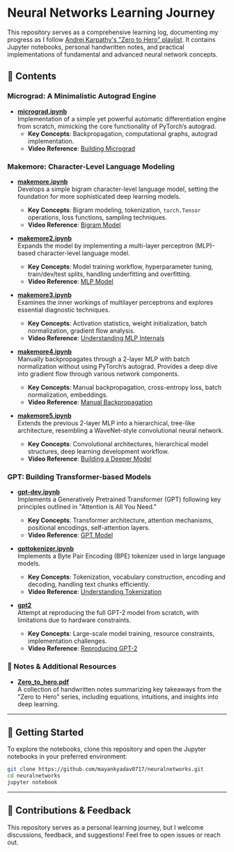 # Neural Networks Learning Journey

This repository serves as a comprehensive learning log, documenting my progress as I follow [Andrej Karpathy's "Zero to Hero" playlist](https://www.youtube.com/playlist?list=PLpVmAiHaw0HOuHfh0eYSaVbcB6RCsMS9X). It contains Jupyter notebooks, personal handwritten notes, and practical implementations of fundamental and advanced neural network concepts.

## 📌 Contents

### Micrograd: A Minimalistic Autograd Engine
- **[micrograd.ipynb](https://github.com/mayankyadav0717/neuralnetworks/blob/main/micrograd.ipynb)**  
  Implementation of a simple yet powerful automatic differentiation engine from scratch, mimicking the core functionality of PyTorch’s autograd.  
  - **Key Concepts**: Backpropagation, computational graphs, autograd implementation.  
  - **Video Reference**: [Building Micrograd](https://www.youtube.com/watch?v=VMj-3S1tku0)

### Makemore: Character-Level Language Modeling
- **[makemore.ipynb](https://github.com/mayankyadav0717/neuralnetworks/blob/main/makemore.ipynb)**  
  Develops a simple bigram character-level language model, setting the foundation for more sophisticated deep learning models.  
  - **Key Concepts**: Bigram modeling, tokenization, `torch.Tensor` operations, loss functions, sampling techniques.  
  - **Video Reference**: [Bigram Model](https://www.youtube.com/watch?v=PaCmpygFfXo)

- **[makemore2.ipynb](https://github.com/mayankyadav0717/neuralnetworks/blob/main/makemore2.ipynb)**  
  Expands the model by implementing a multi-layer perceptron (MLP)-based character-level language model.  
  - **Key Concepts**: Model training workflow, hyperparameter tuning, train/dev/test splits, handling underfitting and overfitting.  
  - **Video Reference**: [MLP Model](https://www.youtube.com/watch?v=TCH_1BHY58I)

- **[makemore3.ipynb](https://github.com/mayankyadav0717/neuralnetworks/blob/main/makemore3.ipynb)**  
  Examines the inner workings of multilayer perceptrons and explores essential diagnostic techniques.  
  - **Key Concepts**: Activation statistics, weight initialization, batch normalization, gradient flow analysis.  
  - **Video Reference**: [Understanding MLP Internals](https://www.youtube.com/watch?v=P6sfmUTpUmc)

- **[makemore4.ipynb](https://github.com/mayankyadav0717/neuralnetworks/blob/main/makemore4.ipynb)**  
  Manually backpropagates through a 2-layer MLP with batch normalization without using PyTorch’s autograd. Provides a deep dive into gradient flow through various network components.  
  - **Key Concepts**: Manual backpropagation, cross-entropy loss, batch normalization, embeddings.  
  - **Video Reference**: [Manual Backpropagation](https://www.youtube.com/watch?v=q8SA3rM6ckI)

- **[makemore5.ipynb](https://github.com/mayankyadav0717/neuralnetworks/blob/main/makemore5.ipynb)**  
  Extends the previous 2-layer MLP into a hierarchical, tree-like architecture, resembling a WaveNet-style convolutional neural network.  
  - **Key Concepts**: Convolutional architectures, hierarchical model structures, deep learning development workflow.  
  - **Video Reference**: [Building a Deeper Model](https://www.youtube.com/watch?v=t3YJ5hKiMQ0)

### GPT: Building Transformer-based Models
- **[gpt-dev.ipynb](https://github.com/mayankyadav0717/neuralnetworks/blob/main/gpt-dev.ipynb)**  
  Implements a Generatively Pretrained Transformer (GPT) following key principles outlined in "Attention is All You Need."  
  - **Key Concepts**: Transformer architecture, attention mechanisms, positional encodings, self-attention layers.  
  - **Video Reference**: [GPT Model](https://www.youtube.com/watch?v=kCc8FmEb1nY)

- **[gpttokenizer.ipynb](https://github.com/mayankyadav0717/neuralnetworks/blob/main/gpttokenizer.ipynb)**  
  Implements a Byte Pair Encoding (BPE) tokenizer used in large language models.  
  - **Key Concepts**: Tokenization, vocabulary construction, encoding and decoding, handling text chunks efficiently.  
  - **Video Reference**: [Understanding Tokenization](https://www.youtube.com/watch?v=zduSFxRajkE)

- **[gpt2](https://github.com/mayankyadav0717/neuralnetworks/tree/main/gpt2)**  
  Attempt at reproducing the full GPT-2 model from scratch, with limitations due to hardware constraints.  
  - **Key Concepts**: Large-scale model training, resource constraints, implementation challenges.  
  - **Video Reference**: [Reproducing GPT-2](https://www.youtube.com/watch?v=l8pRSuU81PU)

### 📖 Notes & Additional Resources
- **[Zero_to_hero.pdf](https://github.com/mayankyadav0717/neuralnetworks/blob/main/Zero_to_hero.pdf)**  
  A collection of handwritten notes summarizing key takeaways from the "Zero to Hero" series, including equations, intuitions, and insights into deep learning.

---

## 🚀 Getting Started
To explore the notebooks, clone this repository and open the Jupyter notebooks in your preferred environment:

```bash
git clone https://github.com/mayankyadav0717/neuralnetworks.git
cd neuralnetworks
jupyter notebook
```

---

## 🤝 Contributions & Feedback
This repository serves as a personal learning journey, but I welcome discussions, feedback, and suggestions! Feel free to open issues or reach out.

